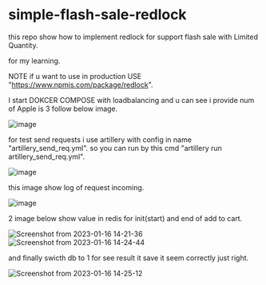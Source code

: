 # simple-flash-sale-redlock

this repo show how to implement redlock for support flash sale with  Limited Quantity.

for my learning.

NOTE if u want to use in production USE "https://www.npmjs.com/package/redlock".

I start DOKCER COMPOSE with loadbalancing and u can see i provide num of Apple is 3 follow below image.

![image](https://user-images.githubusercontent.com/115057360/212621369-d176f0ed-6426-4d46-b594-b063bb0f3b53.png)

for test send requests i use artillery with config in name "artillery_send_req.yml". so you can run by this cmd "artillery run artillery_send_req.yml".

![image](https://user-images.githubusercontent.com/115057360/212621509-ef09c604-7d3a-4c22-85ad-b40d4d5e0ab9.png)

this image show log of request incoming.

![image](https://user-images.githubusercontent.com/115057360/212621606-a2363c97-90d2-47ee-a38b-2e0ddd5d55ea.png)

2 image below show value in redis for init(start) and end of add to cart.

![Screenshot from 2023-01-16 14-21-36](https://user-images.githubusercontent.com/115057360/212621634-804ba5d0-bf8c-400f-bc44-bc736e0d7ffd.png)
![Screenshot from 2023-01-16 14-24-44](https://user-images.githubusercontent.com/115057360/212621644-21c0737c-52be-4e55-8fcc-26d67ae77d8a.png)

and finally swicth db to 1 for see result it save it seem correctly just right.

![Screenshot from 2023-01-16 14-25-12](https://user-images.githubusercontent.com/115057360/212621650-096a14e4-871f-4a71-87b1-528e98d6bf14.png)
